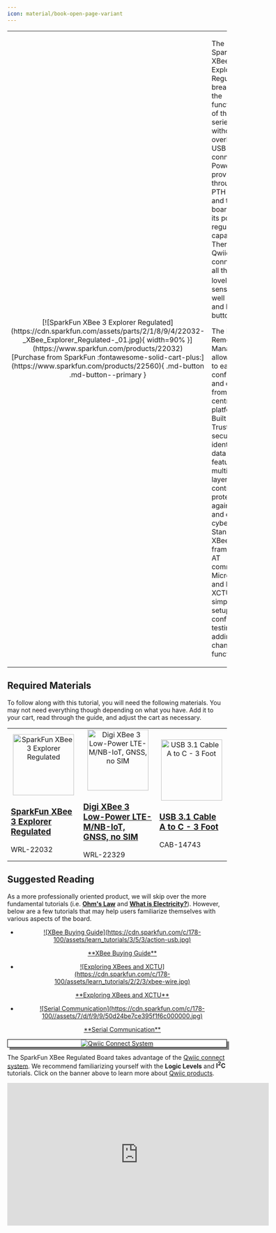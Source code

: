 ```yaml
---
icon: material/book-open-page-variant
---
```


<div class="grid.cards.desc" markdown>

<table class="pdf" style="border-style:none;" markdown="1">
<tbody markdown="1">
<tr markdown="1">
<td align="center" width="35%" markdown="block">
[![SparkFun XBee 3 Explorer Regulated](https://cdn.sparkfun.com/assets/parts/2/1/8/9/4/22032-_XBee_Explorer_Regulated-_01.jpg){ width=90% }](https://www.sparkfun.com/products/22032)

<center>
[Purchase from SparkFun :fontawesome-solid-cart-plus:](https://www.sparkfun.com/products/22560){ .md-button .md-button--primary }
</center>
</td>

<td>

The SparkFun XBee 3 Explorer Regulated breaks out all the functionality of the XBee 3 series but without the overhead of USB-C connectors. Power is provided through the PTH headers and the board retains its power regulation capabilities. There is a Qwiic connector for all those lovely I<sup>2</sup>C sensors as well as Reset and D0 buttons.

The Digi Remote Manager® allows users to easily configure and control from a central platform. Built-in Digi TrustFence® security, identity and data privacy features use multiple layers of control to protect against new and evolving cyber threats. Standard XBee API frames and AT commands, MicroPython and Digi XCTU® simplify setup, configuration, testing and adding or changing functionality.


</td>
</tr>
</tbody>
</table>
</div class>

## Required Materials

To follow along with this tutorial, you will need the following materials. You may not need everything though depending on what you have. Add it to your cart, read through the guide, and adjust the cart as necessary.

<table style="border-style:none">
    <tr>
        <td>
            <a href="https://www.sparkfun.com/products/22032">
                <center><img src="https://cdn.sparkfun.com/assets/parts/2/1/8/9/4/22032-_XBee_Explorer_Regulated-_01.jpg" style="width:140px; height:140px; object-fit:contain;" alt="SparkFun XBee 3 Explorer Regulated" height="140"></center>
                <h3 class="title">SparkFun XBee 3 Explorer Regulated</h3>
            </a>
            WRL-22032
        </td>
        <td>
            <a href="https://www.sparkfun.com/products/22329">
                <center><img src="https://cdn.sparkfun.com/assets/parts/2/2/3/2/3/23329-Digi-XBee-3-Low-Power-LTE-M-Feature1.jpg" style="width:140px; height:140px; object-fit:contain;" alt="Digi XBee 3 Low-Power LTE-M/NB-IoT, GNSS, no SIM" height="140"></center>
                <h3 class="title">Digi XBee 3 Low-Power LTE-M/NB-IoT, GNSS, no SIM</h3>
            </a>
            WRL-22329
        </td>
        <td>
            <a href="https://www.sparkfun.com/products/14743">
                <center><img src="https://cdn.sparkfun.com/c/178-100/assets/parts/1/2/9/7/2/14743-USB_3.1_Cable_A_to_C_-_3_Foot-01.jpg" style="width:140px; height:140px; object-fit:contain;" alt="USB 3.1 Cable A to C - 3 Foot" height="140">
                </center>
                <h3 class="title">USB 3.1 Cable A to C - 3 Foot</h3>
            </a>
            CAB-14743
        </td>
    </tr>
</table>


## Suggested Reading

As a more professionally oriented product, we will skip over the more fundamental tutorials (i.e. [**Ohm's Law**](https://learn.sparkfun.com/tutorials/voltage-current-resistance-and-ohms-law) and [**What is Electricity?**](https://learn.sparkfun.com/tutorials/what-is-electricity)). However, below are a few tutorials that may help users familiarize themselves with various aspects of the board.

<div class="grid cards hide col-4" markdown align="center">

-   <a href="https://www.sparkfun.com/pages/xbee_guide">
    <figure markdown>
    ![XBee Buying Guide](https://cdn.sparkfun.com/c/178-100/assets/learn_tutorials/3/5/3/action-usb.jpg)
    </figure>
    </a>
    <a href="https://www.sparkfun.com/pages/xbee_guide">**XBee Buying Guide**
    </a>

-   <a href="https://learn.sparkfun.com/tutorials/exploring-xbees-and-xctu">
    <figure markdown>
    ![Exploring XBees and XCTU](https://cdn.sparkfun.com/c/178-100/assets/learn_tutorials/2/2/3/xbee-wire.jpg)
    </figure>
    </a>
    <a href="https://learn.sparkfun.com/tutorials/exploring-xbees-and-xctu">**Exploring XBees and XCTU**
    </a>    

-   <a href="https://learn.sparkfun.com/tutorials/serial-communication">
    <figure markdown>
    ![Serial Communication](https://cdn.sparkfun.com/c/178-100//assets/7/d/f/9/9/50d24be7ce395f1f6c000000.jpg)
    </figure>
    </a>
    <a href="https://learn.sparkfun.com/tutorials/serial-communication">**Serial Communication**
    </a>    

</div>

<center>
<div align="center">
    <div style="top:5px;left:5px;background-color:Gray;position:relative">
        <div style="top:-5px;left:-5px;background-color:#ffffff;position:relative;border:1px solid black;">
            <a href="https://www.sparkfun.com/qwiic"><img src="https://cdn.sparkfun.com/assets/custom_pages/2/7/2/qwiic-logo.png" alt="Qwiic Connect System" title="Qwiic Connect System"></a>
        </div>
    </div>
</div>
</center>

The SparkFun XBee Regulated Board takes advantage of the [Qwiic connect system](https://www.sparkfun.com/qwiic). We recommend familiarizing yourself with the **Logic Levels** and **I<sup>2</sup>C** tutorials.  Click on the banner above to learn more about [Qwiic products](https://www.sparkfun.com/qwiic).

<center>
    <iframe width="600" height="327" src="https://www.youtube.com/embed/x0RDEHqFIF8" title="SparkFun's Qwiic Connect System" frameborder="0" allow="accelerometer; autoplay; clipboard-write; encrypted-media; gyroscope; picture-in-picture" allowfullscreen></iframe>
</center>